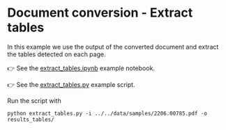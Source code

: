 # Document conversion - Extract tables

In this example we use the output of the converted document and extract the tables detected on each page.


:point_right: See the [extract_tables.ipynb](./extract_tables.ipynb) example notebook.

:point_right: See the [extract_tables.py](./extract_tables.py) example script.


Run the script with

```console
python extract_tables.py -i ../../data/samples/2206.00785.pdf -o results_tables/
```
